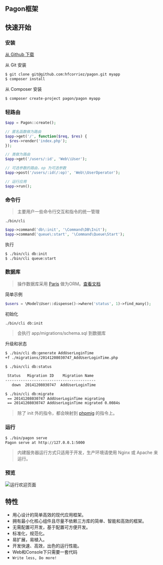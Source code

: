 ## Pagon框架

## 快速开始

### 安装

[从 Github 下载](https://github.com/hfcorriez/pagon/releases/latest)

从 Git 安装

```bash
$ git clone git@github.com:hfcorriez/pagon.git myapp
$ composer install
```

从 Composer 安装

```bash
$ composer create-project pagon/pagon myapp
```

### 轻路由

```php
$app = Pagon::create();

// 匿名函数做为路由
$app->get('/', function($req, $res) {
  $res->render('index.php');
});

// 类做为路由
$app->get('/users/:id', 'Web\\User');

// 可选参数的路由，op 为可选参数
$app->post('/users/:id(/:op)', 'Web\\UserOperator');

// 运行应用
$app->run();
```

### 命令行

> 主要用户一些命令行交互和指令的统一管理

`./bin/cli`

```php
$app->command('db\:init', '\Command\DB\Init');
$app->command('queue\:start', '\Command\Queue\Start');
```

执行

```bash
$ ./bin/cli db:init
$ ./bin/cli queue:start
```

### 数据库

> 操作数据库采用 [Paris](https://github.com/j4mie/paris) 做为ORM。[查看文档](http://paris.readthedocs.org/en/latest/)

简单示例

```php
$users = \Model\User::dispense()->where('status', 1)->find_many();
```

初始化

```bash
./bin/cli db:init
```

> 会执行 app/migrations/schema.sql 到数据库

升级和状态

```bash
$ ./bin/cli db:generate AddUserLoginTime
+f ./migrations/20141208030747_AddUserLoginTime.php

$ ./bin/cli db:status

 Status   Migration ID    Migration Name
-----------------------------------------
   down  20141208030747  AddUserLoginTime

$ ./bin/cli db:migrate
 == 20141208030747 AddUserLoginTime migrating
 == 20141208030747 AddUserLoginTime migrated 0.0084s
```

> 除了 init 外的指令，都会映射到 [phpmig](https://github.com/davedevelopment/phpmig) 的指令上。

### 运行

```bash
$ ./bin/pagon serve
Pagon serve at http://127.0.0.1:5000
```

> 内建服务器运行方式只适用于开发，生产环境请使用 Nginx 或 Apache 来运行。

### 预览

![运行欢迎页面](https://cloud.githubusercontent.com/assets/119550/5330562/63b05914-7e38-11e4-96f3-0a51a8aa4d01.jpg)

## 特性

- 用心设计的简单高效的现代应用框架。
- 拥有最小化核心组件且尽量不依赖三方库的简单、智能和高效的框架。
- 无需配置可开发，基于配置可方便开发。
- 标准化，规范化。
- 易扩展，易植入。
- 开发快速、高效，出色的运行性能。
- Web和Console下只需要一套代码
- `Write less, Do more!`